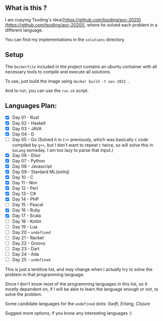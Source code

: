 ## What is this ?

I am copying Tsoding's idea([https://github.com/tsoding/aoc-2020](https://github.com/tsoding/aoc-2020)), where he solved each problem in a different language.

You can find my implementations in the `solutions` directory.

## Setup

The `Dockerfile` included in the project contains an ubuntu container with all necessary tools to compile and execute all solutions.

To use, just build the image using `docker build -t aoc-2021 .`

And to run, you can use the `run.sh` script. 

## Languages Plan:

- [x] Day 01 - Rust
- [x] Day 02 - Haskell
- [x] Day 03 - JAVA
- [x] Day 04 - D
- [ ] Day 05 - Go (Solved it in `C++` previously, which was basically `C` code compiled by `g++`, but I don't want to repeat `C` twice, so will solve this in `GoLang` someday. I am too lazy to parse that input.)
- [x] Day 06 - Elixir
- [x] Day 07 - Python
- [x] Day 08 - Javascript
- [x] Day 09 - Stardard ML(smlnj)
- [x] Day 10 - C
- [x] Day 11 - Nim
- [x] Day 12 - Perl
- [x] Day 13 - C#
- [x] Day 14 - PHP
- [ ] Day 15 - Pascal
- [x] Day 16 - Ruby
- [x] Day 17 - Scala
- [ ] Day 18 - Kotlin
- [ ] Day 19 - Lua
- [ ] Day 20 - `undefined`
- [ ] Day 21 - Racket
- [ ] Day 22 - Groovy
- [ ] Day 23 - Dart
- [ ] Day 24 - Ada
- [ ] Day 25 - `undefined`

This is just a tentitive list, and may change when I actually try to solve the problem in that programming language. 

Since I don't know most of the programming languages in this list, so it mostly depandent on, if I will be able to learn the language enough or not, to solve the problem.

Some candidate languages for the `undefined` slots: 
*Swift, Erlang, Clojure*

Suggest more options, if you know any interesting languages :)

